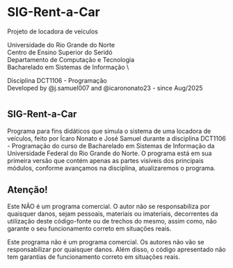 # SIG-Rent-a-Car

Projeto de locadora de veículos


Universidade do Rio Grande do Norte \
Centro de Ensino Superior do Seridó \
Departamento de Computação e Tecnologia \
Bacharelado em Sistemas de Informação \

Disciplina DCT1106 - Programação \
Developed by @j.samuel007 and @icarononato23 - since Aug/2025

#

## SIG-Rent-a-Car

Programa para fins didáticos que simula o sistema de uma locadora de veículos, feito por Ícaro Nonato e José Samuel durante a disciplina DCT1106 - Programação do curso de Bacharelado em Sistemas de Informação da Universidade Federal do Rio Grande do Norte. O programa está em sua primeira versão que contém apenas as partes visíveis dos principais módulos, conforme avançamos na disciplina, atualizaremos o programa.

## Atenção!

Este NÃO é um programa comercial. O autor não se responsabiliza por quaisquer danos, sejam pessoais, materiais ou imateriais, decorrentes da utilização deste código-fonte ou de trechos do mesmo, assim como, não garante o seu funcionamento correto em situações reais.

Este programa não é um programa comercial. Os autores não vão se responsabilizar por quaisquer danos. Além disso, o código apresentado não tem garantias de funcionamento correto em situações reais.
